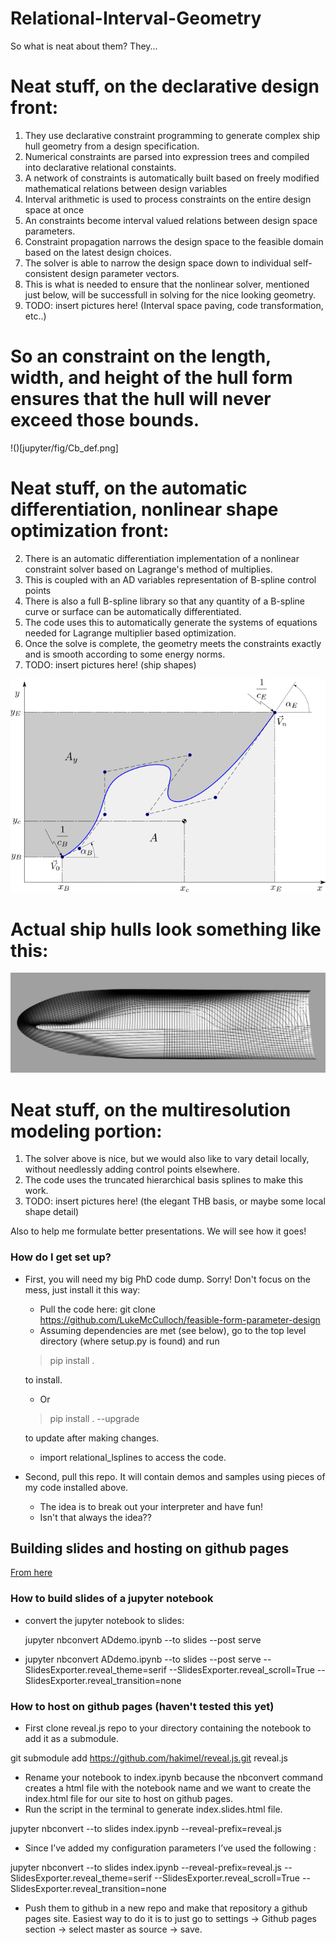 # Relational-Interval-Geometry
So what is neat about them?  They...

# Neat stuff, on the declarative design front:
1. They use declarative constraint programming to generate complex ship hull geometry from a design specification.
2. Numerical constraints are parsed into expression trees and compiled into declarative relational constaints.
3. A network of constraints is automatically built based on freely modified mathematical relations between design variables
4. Interval arithmetic is used to process constraints on the entire design space at once
5. An constraints become interval valued relations between design space parameters.
6. Constraint propagation narrows the design space to the feasible domain based on the latest design choices.
7. The solver is able to narrow the design space down to individual self-consistent design parameter vectors.
8. This is what is needed to ensure that the nonlinear solver, mentioned just below, will be successfull in 
solving for the nice looking geometry.
9. TODO: insert pictures here!  (Interval space paving, code transformation, etc..)

# So an constraint on the length, width, and height of the hull form ensures that the hull will never exceed those bounds.
!()[jupyter/fig/Cb_def.png]

# Neat stuff, on the automatic differentiation, nonlinear shape optimization front:
2. There is an automatic differentiation implementation of a nonlinear constraint solver based on Lagrange's method of multiplies.
3. This is coupled with an AD variables representation of B-spline control points
4. There is also a full B-spline library so that any quantity of a B-spline curve or surface can be automatically 
differentiated.
5. The code uses this to automatically generate the systems of equations needed for Lagrange multiplier based optimization.
6. Once the solve is complete, the geometry meets the constraints exactly and is smooth according to some energy norms.
7. TODO: insert pictures here!  (ship shapes)

![](jupyter/fig/FPD/cagd15curvedefBig.png)

# Actual ship hulls look something like this:
![](jupyter/fig/TLMhull5_3.png)

# Neat stuff, on the multiresolution modeling portion:
1. The solver above is nice, but we would also like to vary detail locally, without needlessly adding control points elsewhere.
2. The code uses the truncated hierarchical basis splines to make this work.
3. TODO: insert pictures here!  (the elegant THB basis, or maybe some local shape detail)

Also to help me formulate better presentations.  We will see how it goes!


### How do I get set up? ###

* First, you will need my big PhD code dump.  Sorry!  Don't focus on the mess, just install it this way:
    *  Pull the code here:
    git clone https://github.com/LukeMcCulloch/feasible-form-parameter-design
    *  Assuming dependencies are met (see below), go to the top level directory (where setup.py is found)
    and run
    > pip install .

    to install.
    *  Or
    > pip install . --upgrade
    
    to update after making changes.
    *  import relational_lsplines to access the code.
    
* Second, pull this repo.  It will contain demos and samples using pieces of my code installed above.
    *  The idea is to break out your interpreter and have fun!
    *  Isn't that always the idea??
  

## Building slides and hosting on github pages
[From here](https://medium.com/learning-machine-learning/present-your-data-science-projects-with-jupyter-slides-75f20735eb0f)

### How to build slides of a jupyter notebook
 * convert the jupyter notebook to slides:
  
   jupyter nbconvert ADdemo.ipynb --to slides --post serve

 * jupyter nbconvert ADdemo.ipynb --to slides --post serve 
--SlidesExporter.reveal_theme=serif 
--SlidesExporter.reveal_scroll=True 
--SlidesExporter.reveal_transition=none


### How to host on github pages (haven't tested this yet)

 * First clone reveal.js repo to your directory containing the notebook to add it as a submodule.

git submodule add https://github.com/hakimel/reveal.js.git reveal.js

 * Rename your notebook to index.ipynb because the nbconvert command creates a html file with the notebook name and we want to create the index.html file for our site to host on github pages.
 * Run the script in the terminal to generate index.slides.html file.

jupyter nbconvert --to slides index.ipynb --reveal-prefix=reveal.js 

 * Since I’ve added my configuration parameters I’ve used the following :

jupyter nbconvert --to slides index.ipynb --reveal-prefix=reveal.js --SlidesExporter.reveal_theme=serif 
--SlidesExporter.reveal_scroll=True 
--SlidesExporter.reveal_transition=none

 * Push them to github in a new repo and make that repository a github pages site. Easiest way to do it is to just go to settings → Github pages section → select master as source → save.

